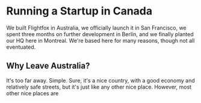 # Running a Startup in Canada

We built Flightfox in Australia, we officially launch it in San Francisco, we spent three months on further development in Berlin, and we finally planted our HQ here in Montreal. We're based here for many reasons, though not all eventuated.

## Why Leave Australia?

It's too far away. Simple. Sure, it's a nice country, with a good economy and relatively safe streets, but it's just like any other nice place. However, most other nice places are 